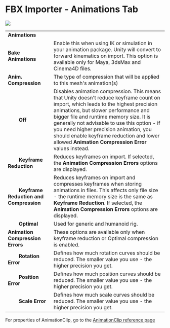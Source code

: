FBX Importer - Animations Tab
=============================



![](../uploads/Main/MecanimImporterAnimationsTab.png) 


|     |     |
| --- | --- |
| **Animations** |  |
| __Bake Animations__ |Enable this when using IK or simulation in your animation package. Unity will convert to forward kinematics on import. This option is available only for Maya, 3dsMax and Cinema4D files. |
| __Anim. Compression__ | The type of compression that will be applied to this mesh's animation(s) |
| &#160;&#160;&#160;&#160;&#160;&#160;&#160;&#160;__Off__ | Disables animation compression. This means that Unity doesn't reduce keyframe count on import, which leads to the highest precision animations, but slower performance and bigger file and runtime memory size. It is generally not advisable to use this option - if you need higher precision animation, you should enable keyframe reduction and lower allowed __Animation Compression Error__ values instead. |
| &#160;&#160;&#160;&#160;&#160;&#160;&#160;&#160;__Keyframe Reduction__ |Reduces keyframes on import. If selected, the __Animation Compression Errors__ options are displayed. |
| &#160;&#160;&#160;&#160;&#160;&#160;&#160;&#160;__Keyframe Reduction and Compression__ | Reduces keyframes on import and compresses keyframes when storing animations in files. This affects only file size - the runtime memory size is the same as __Keyframe Reduction__. If selected, the __Animation Compression Errors__ options are displayed.  |
| &#160;&#160;&#160;&#160;&#160;&#160;&#160;&#160;__Optimal__ | Used for generic and humanoid rig. |
| __Animation Compression Errors__ | These options are available only when keyframe reduction or Optimal compression is enabled. |
|&#160;&#160;&#160;&#160;&#160;&#160;&#160;&#160;__Rotation Error__|Defines how much rotation curves should be reduced. The smaller value you use - the higher precision you get. |
|&#160;&#160;&#160;&#160;&#160;&#160;&#160;&#160;__Position Error__|Defines how much position curves should be reduced. The smaller value you use - the higher precision you get. |
|&#160;&#160;&#160;&#160;&#160;&#160;&#160;&#160;__Scale Error__|Defines how much scale curves should be reduced. The smaller value you use - the higher precision you get. |

For properties of AnimationClip, go to the [AnimationClip reference page](class-AnimationClip)
